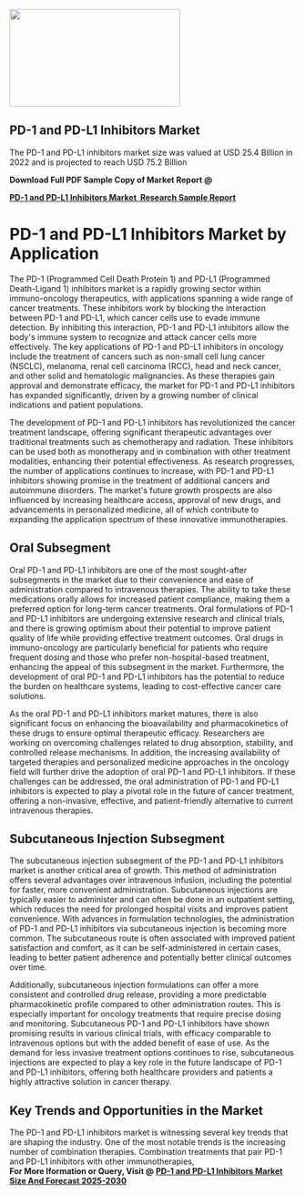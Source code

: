 <p><img class="alignnone size-medium wp-image-20088" src="https://ffe5etoiles.com/wp-content/uploads/2024/12/MST1-300x171.png" alt="" width="300" height="171" /></p><p><p> <h2>PD-1 and PD-L1 Inhibitors Market </h2><p>The PD-1 and PD-L1 inhibitors market size was valued at USD 25.4 Billion in 2022 and is projected to reach USD 75.2 Billion </p><p><strong>Download Full PDF Sample Copy of Market Report @</strong></p><p><strong><a href="https://www.verifiedmarketreports.com/download-sample/?rid=374720&utm_source=Sites-google&utm_medium=265" target="_blank">PD-1 and PD-L1 Inhibitors Market &nbsp;Research Sample Report</a></strong></p><p><h1>PD-1 and PD-L1 Inhibitors Market by Application</h1><p>The PD-1 (Programmed Cell Death Protein 1) and PD-L1 (Programmed Death-Ligand 1) inhibitors market is a rapidly growing sector within immuno-oncology therapeutics, with applications spanning a wide range of cancer treatments. These inhibitors work by blocking the interaction between PD-1 and PD-L1, which cancer cells use to evade immune detection. By inhibiting this interaction, PD-1 and PD-L1 inhibitors allow the body's immune system to recognize and attack cancer cells more effectively. The key applications of PD-1 and PD-L1 inhibitors in oncology include the treatment of cancers such as non-small cell lung cancer (NSCLC), melanoma, renal cell carcinoma (RCC), head and neck cancer, and other solid and hematologic malignancies. As these therapies gain approval and demonstrate efficacy, the market for PD-1 and PD-L1 inhibitors has expanded significantly, driven by a growing number of clinical indications and patient populations.</p><p>The development of PD-1 and PD-L1 inhibitors has revolutionized the cancer treatment landscape, offering significant therapeutic advantages over traditional treatments such as chemotherapy and radiation. These inhibitors can be used both as monotherapy and in combination with other treatment modalities, enhancing their potential effectiveness. As research progresses, the number of applications continues to increase, with PD-1 and PD-L1 inhibitors showing promise in the treatment of additional cancers and autoimmune disorders. The market's future growth prospects are also influenced by increasing healthcare access, approval of new drugs, and advancements in personalized medicine, all of which contribute to expanding the application spectrum of these innovative immunotherapies.</p><h2>Oral Subsegment</h2><p>Oral PD-1 and PD-L1 inhibitors are one of the most sought-after subsegments in the market due to their convenience and ease of administration compared to intravenous therapies. The ability to take these medications orally allows for increased patient compliance, making them a preferred option for long-term cancer treatments. Oral formulations of PD-1 and PD-L1 inhibitors are undergoing extensive research and clinical trials, and there is growing optimism about their potential to improve patient quality of life while providing effective treatment outcomes. Oral drugs in immuno-oncology are particularly beneficial for patients who require frequent dosing and those who prefer non-hospital-based treatment, enhancing the appeal of this subsegment in the market. Furthermore, the development of oral PD-1 and PD-L1 inhibitors has the potential to reduce the burden on healthcare systems, leading to cost-effective cancer care solutions.</p><p>As the oral PD-1 and PD-L1 inhibitors market matures, there is also significant focus on enhancing the bioavailability and pharmacokinetics of these drugs to ensure optimal therapeutic efficacy. Researchers are working on overcoming challenges related to drug absorption, stability, and controlled release mechanisms. In addition, the increasing availability of targeted therapies and personalized medicine approaches in the oncology field will further drive the adoption of oral PD-1 and PD-L1 inhibitors. If these challenges can be addressed, the oral administration of PD-1 and PD-L1 inhibitors is expected to play a pivotal role in the future of cancer treatment, offering a non-invasive, effective, and patient-friendly alternative to current intravenous therapies.</p><h2>Subcutaneous Injection Subsegment</h2><p>The subcutaneous injection subsegment of the PD-1 and PD-L1 inhibitors market is another critical area of growth. This method of administration offers several advantages over intravenous infusion, including the potential for faster, more convenient administration. Subcutaneous injections are typically easier to administer and can often be done in an outpatient setting, which reduces the need for prolonged hospital visits and improves patient convenience. With advances in formulation technologies, the administration of PD-1 and PD-L1 inhibitors via subcutaneous injection is becoming more common. The subcutaneous route is often associated with improved patient satisfaction and comfort, as it can be self-administered in certain cases, leading to better patient adherence and potentially better clinical outcomes over time.</p><p>Additionally, subcutaneous injection formulations can offer a more consistent and controlled drug release, providing a more predictable pharmacokinetic profile compared to other administration routes. This is especially important for oncology treatments that require precise dosing and monitoring. Subcutaneous PD-1 and PD-L1 inhibitors have shown promising results in various clinical trials, with efficacy comparable to intravenous options but with the added benefit of ease of use. As the demand for less invasive treatment options continues to rise, subcutaneous injections are expected to play a key role in the future landscape of PD-1 and PD-L1 inhibitors, offering both healthcare providers and patients a highly attractive solution in cancer therapy.</p><h2>Key Trends and Opportunities in the Market</h2><p>The PD-1 and PD-L1 inhibitors market is witnessing several key trends that are shaping the industry. One of the most notable trends is the increasing number of combination therapies. Combination treatments that pair PD-1 and PD-L1 inhibitors with other immunotherapies, <strong><br />For More Iformation or Query, Visit @ <a href="https://www.verifiedmarketreports.com/product/pd-1-and-pd-l1-inhibitors-market/" target="_blank">PD-1 and PD-L1 Inhibitors Market Size And Forecast 2025-2030</a></strong></p>
